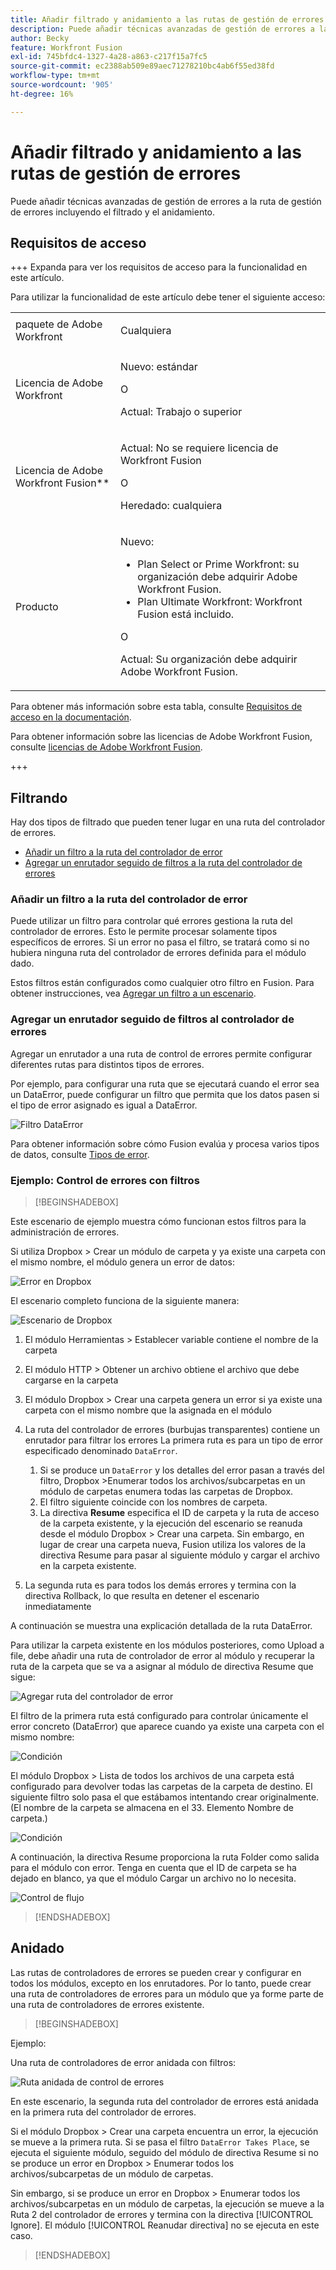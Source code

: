 ```yaml
---
title: Añadir filtrado y anidamiento a las rutas de gestión de errores
description: Puede añadir técnicas avanzadas de gestión de errores a la ruta de gestión de errores incluyendo el filtrado y el anidamiento.
author: Becky
feature: Workfront Fusion
exl-id: 745bfdc4-1327-4a28-a863-c217f15a7fc5
source-git-commit: ec2388ab509e89aec71278210bc4ab6f55ed38fd
workflow-type: tm+mt
source-wordcount: '905'
ht-degree: 16%

---
```


# Añadir filtrado y anidamiento a las rutas de gestión de errores

Puede añadir técnicas avanzadas de gestión de errores a la ruta de gestión de errores incluyendo el filtrado y el anidamiento.

## Requisitos de acceso

+++ Expanda para ver los requisitos de acceso para la funcionalidad en este artículo.

Para utilizar la funcionalidad de este artículo debe tener el siguiente acceso:

<table style="table-layout:auto">
 <col> 
 <col> 
 <tbody> 
  <tr> 
   <td role="rowheader">paquete de Adobe Workfront 
   <td> <p>Cualquiera</p> </td> 
  </tr> 
  <tr data-mc-conditions=""> 
   <td role="rowheader">Licencia de Adobe Workfront</td> 
   <td> <p>Nuevo: estándar</p><p>O</p><p>Actual: Trabajo o superior</p> </td> 
  </tr> 
  <tr> 
   <td role="rowheader">Licencia de Adobe Workfront Fusion**</td> 
   <td>
   <p>Actual: No se requiere licencia de Workfront Fusion</p>
   <p>O</p>
   <p>Heredado: cualquiera </p>
   </td> 
  </tr> 
  <tr> 
   <td role="rowheader">Producto</td> 
   <td>
   <p>Nuevo:</p> <ul><li>Plan Select or Prime Workfront: su organización debe adquirir Adobe Workfront Fusion.</li><li>Plan Ultimate Workfront: Workfront Fusion está incluido.</li></ul>
   <p>O</p>
   <p>Actual: Su organización debe adquirir Adobe Workfront Fusion.</p>
   </td> 
  </tr>
 </tbody> 
</table>

Para obtener más información sobre esta tabla, consulte [Requisitos de acceso en la documentación](/help/workfront-fusion/references/licenses-and-roles/access-level-requirements-in-documentation.md).

Para obtener información sobre las licencias de Adobe Workfront Fusion, consulte [licencias de Adobe Workfront Fusion](/help/workfront-fusion/set-up-and-manage-workfront-fusion/licensing-operations-overview/license-automation-vs-integration.md).

+++

## Filtrando

Hay dos tipos de filtrado que pueden tener lugar en una ruta del controlador de errores.

* [Añadir un filtro a la ruta del controlador de error](#add-a-filter-to-the-error-handler-route)
* [Agregar un enrutador seguido de filtros a la ruta del controlador de errores](#add-a-router-followed-by-filters-to-the-error-handler)

### Añadir un filtro a la ruta del controlador de error

Puede utilizar un filtro para controlar qué errores gestiona la ruta del controlador de errores. Esto le permite procesar solamente tipos específicos de errores. Si un error no pasa el filtro, se tratará como si no hubiera ninguna ruta del controlador de errores definida para el módulo dado.

Estos filtros están configurados como cualquier otro filtro en Fusion. Para obtener instrucciones, vea [Agregar un filtro a un escenario](/help/workfront-fusion/create-scenarios/add-modules/add-a-filter-to-a-scenario.md).

### Agregar un enrutador seguido de filtros al controlador de errores

Agregar un enrutador a una ruta de control de errores permite configurar diferentes rutas para distintos tipos de errores.

Por ejemplo, para configurar una ruta que se ejecutará cuando el error sea un DataError, puede configurar un filtro que permita que los datos pasen si el tipo de error asignado es igual a DataError.

![Filtro DataError](assets/filter-dataerror.png)

Para obtener información sobre cómo Fusion evalúa y procesa varios tipos de datos, consulte [Tipos de error](/help/workfront-fusion/references/errors/error-processing.md).

### Ejemplo: Control de errores con filtros

>[!BEGINSHADEBOX]

Este escenario de ejemplo muestra cómo funcionan estos filtros para la administración de errores.

Si utiliza Dropbox > Crear un módulo de carpeta y ya existe una carpeta con el mismo nombre, el módulo genera un error de datos:

![Error en Dropbox](assets/dropbox.png)

El escenario completo funciona de la siguiente manera:

![Escenario de Dropbox](assets/dropbox-scenario.png)

1. El módulo Herramientas > Establecer variable contiene el nombre de la carpeta
1. El módulo HTTP > Obtener un archivo obtiene el archivo que debe cargarse en la carpeta
1. El módulo Dropbox > Crear una carpeta genera un error si ya existe una carpeta con el mismo nombre que la asignada en el módulo
1. La ruta del controlador de errores (burbujas transparentes) contiene un enrutador para filtrar los errores
La primera ruta es para un tipo de error especificado denominado `DataError`.

   1. Si se produce un `DataError` y los detalles del error pasan a través del filtro, Dropbox >Enumerar todos los archivos/subcarpetas en un módulo de carpetas enumera todas las carpetas de Dropbox.
   1. El filtro siguiente coincide con los nombres de carpeta.
   1. La directiva **Resume** especifica el ID de carpeta y la ruta de acceso de la carpeta existente, y la ejecución del escenario se reanuda desde el módulo Dropbox > Crear una carpeta. Sin embargo, en lugar de crear una carpeta nueva, Fusion utiliza los valores de la directiva Resume para pasar al siguiente módulo y cargar el archivo en la carpeta existente.

1. La segunda ruta es para todos los demás errores y termina con la directiva Rollback, lo que resulta en detener el escenario inmediatamente

A continuación se muestra una explicación detallada de la ruta DataError.

Para utilizar la carpeta existente en los módulos posteriores, como Upload a file, debe añadir una ruta de controlador de error al módulo y recuperar la ruta de la carpeta que se va a asignar al módulo de directiva Resume que sigue:

![Agregar ruta del controlador de error](assets/add-error-handler-route.png)

El filtro de la primera ruta está configurado para controlar únicamente el error concreto (DataError) que aparece cuando ya existe una carpeta con el mismo nombre:

![Condición](assets/condition.png)

El módulo Dropbox > Lista de todos los archivos de una carpeta está configurado para devolver todas las carpetas de la carpeta de destino. El siguiente filtro solo pasa el que estábamos intentando crear originalmente. (El nombre de la carpeta se almacena en el 33. Elemento Nombre de carpeta.)

![Condición](assets/condition2.png)

A continuación, la directiva Resume proporciona la ruta Folder como salida para el módulo con error. Tenga en cuenta que el ID de carpeta se ha dejado en blanco, ya que el módulo Cargar un archivo no lo necesita.

![Control de flujo](assets/flow-control.png)

>[!ENDSHADEBOX]

## Anidado

Las rutas de controladores de errores se pueden crear y configurar en todos los módulos, excepto en los enrutadores. Por lo tanto, puede crear una ruta de controladores de errores para un módulo que ya forme parte de una ruta de controladores de errores existente.

>[!BEGINSHADEBOX]

Ejemplo:

Una ruta de controladores de error anidada con filtros:

![Ruta anidada de control de errores](assets/nested-error-handling-route.png)

En este escenario, la segunda ruta del controlador de errores está anidada en la primera ruta del controlador de errores.

Si el módulo Dropbox > Crear una carpeta encuentra un error, la ejecución se mueve a la primera ruta. Si se pasa el filtro `DataError Takes Place`, se ejecuta el siguiente módulo, seguido del módulo de directiva Resume si no se produce un error en Dropbox > Enumerar todos los archivos/subcarpetas de un módulo de carpetas.

Sin embargo, si se produce un error en Dropbox > Enumerar todos los archivos/subcarpetas en un módulo de carpetas, la ejecución se mueve a la Ruta 2 del controlador de errores y termina con la directiva [!UICONTROL Ignore]. El módulo [!UICONTROL Reanudar directiva] no se ejecuta en este caso.

>[!ENDSHADEBOX]
